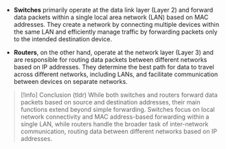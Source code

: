- **Switches** primarily operate at the data link layer (Layer 2) and forward data packets within a single local area network (LAN) based on MAC addresses. They create a network by connecting multiple devices within the same LAN and efficiently manage traffic by forwarding packets only to the intended destination device.

- **Routers**, on the other hand, operate at the network layer (Layer 3) and are responsible for routing data packets between different networks based on IP addresses. They determine the best path for data to travel across different networks, including LANs, and facilitate communication between devices on separate networks.

>[!info] Conclusion (tldr)
>While both switches and routers forward data packets based on source and destination addresses, their main functions extend beyond simple forwarding. Switches focus on local network connectivity and MAC address-based forwarding within a single LAN, while routers handle the broader task of inter-network communication, routing data between different networks based on IP addresses.
